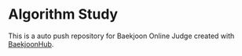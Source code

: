 # Algorithm Study
This is a auto push repository for Baekjoon Online Judge created with [BaekjoonHub](https://github.com/BaekjoonHub/BaekjoonHub).
